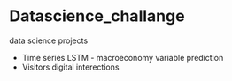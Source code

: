 # Datascience_challange
data science projects
- Time series LSTM - macroeconomy variable prediction
- Visitors digital interections 
